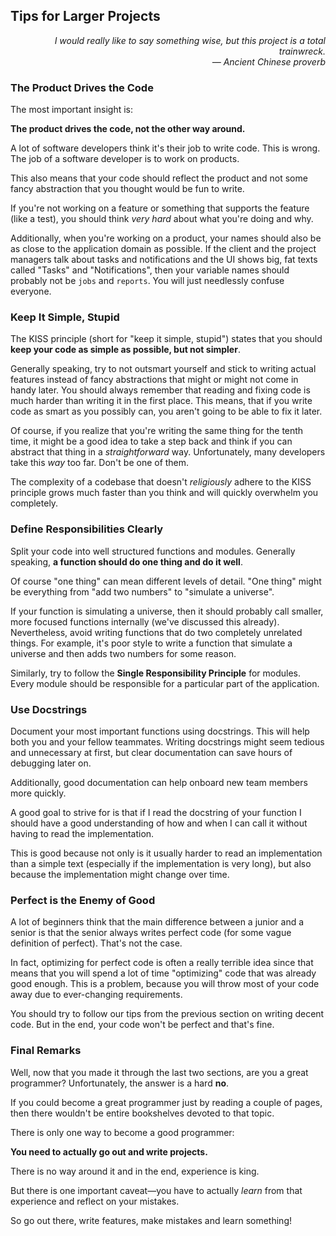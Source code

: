 ## Tips for Larger Projects

<div style="text-align: right"> <i>I would really like to say something wise, but this project is a total trainwreck. <br> — Ancient Chinese proverb </i> </div>

### The Product Drives the Code

The most important insight is:

**The product drives the code, not the other way around.**

A lot of software developers think it's their job to write code.
This is wrong.
The job of a software developer is to work on products.

This also means that your code should reflect the product and not some fancy abstraction that you thought would be fun to write.

If you're not working on a feature or something that supports the feature (like a test), you should think _very hard_ about what you're doing and why.

Additionally, when you're working on a product, your names should also be as close to the application domain as possible.
If the client and the project managers talk about tasks and notifications and the UI shows big, fat texts called "Tasks" and "Notifications", then your variable names should probably not be `jobs` and `reports`.
You will just needlessly confuse everyone.

### Keep It Simple, Stupid

The KISS principle (short for "keep it simple, stupid") states that you should **keep your code as simple as possible, but not simpler**.

Generally speaking, try to not outsmart yourself and stick to writing actual features instead of fancy abstractions that might or might not come in handy later.
You should always remember that reading and fixing code is much harder than writing it in the first place.
This means, that if you write code as smart as you possibly can, you aren't going to be able to fix it later.

Of course, if you realize that you're writing the same thing for the tenth time, it might be a good idea to take a step back and think if you can abstract that thing in a _straightforward_ way.
Unfortunately, many developers take this _way_ too far.
Don't be one of them.

The complexity of a codebase that doesn't _religiously_ adhere to the KISS principle grows much faster than you think and will quickly overwhelm you completely.

### Define Responsibilities Clearly

Split your code into well structured functions and modules.
Generally speaking, **a function should do one thing and do it well**.

Of course "one thing" can mean different levels of detail.
"One thing" might be everything from "add two numbers" to "simulate a universe".

If your function is simulating a universe, then it should probably call smaller, more focused functions internally (we've discussed this already).
Nevertheless, avoid writing functions that do two completely unrelated things.
For example, it's poor style to write a function that simulate a universe and then adds two numbers for some reason.

Similarly, try to follow the **Single Responsibility Principle** for modules.
Every module should be responsible for a particular part of the application.

### Use Docstrings

Document your most important functions using docstrings.
This will help both you and your fellow teammates.
Writing docstrings might seem tedious and unnecessary at first, but clear documentation can save hours of debugging later on.

Additionally, good documentation can help onboard new team members more quickly.

A good goal to strive for is that if I read the docstring of your function I should have a good understanding of how and when I can call it without having to read the implementation.

This is good because not only is it usually harder to read an implementation than a simple text (especially if the implementation is very long), but also because the implementation might change over time.

### Perfect is the Enemy of Good

A lot of beginners think that the main difference between a junior and a senior is that the senior always writes perfect code (for some vague definition of perfect).
That's not the case.

In fact, optimizing for perfect code is often a really terrible idea since that means that you will spend a lot of time "optimizing" code that was already good enough.
This is a problem, because you will throw most of your code away due to ever-changing requirements.

You should try to follow our tips from the previous section on writing decent code.
But in the end, your code won't be perfect and that's fine.

### Final Remarks

Well, now that you made it through the last two sections, are you a great programmer?
Unfortunately, the answer is a hard **no**.

If you could become a great programmer just by reading a couple of pages, then there wouldn't be entire bookshelves devoted to that topic.

There is only one way to become a good programmer:

**You need to actually go out and write projects.**

There is no way around it and in the end, experience is king.

But there is one important caveat—you have to actually _learn_ from that experience and reflect on your mistakes.

So go out there, write features, make mistakes and learn something!
